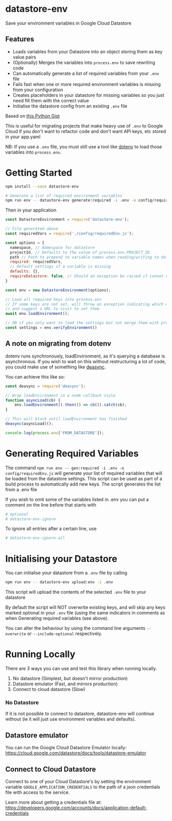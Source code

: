 # datastore-env

Save your environment variables in Google Cloud Datastore

## Features

* Loads variables from your Datastore into an object storing them as key value pairs
* (Optionally) Merges the variables into `process.env` to save rewriting code
* Can automatically generate a list of required variables from your `.env` file
* Fails fast when one or more required environment variables is missing from your configuration
* Creates placeholders in your datastore for missing variables so you just need fill them with the correct value
* Initialise the datastore config from an existing `.env` file

Based on [this Python Gist](https://gist.github.com/SpainTrain/6bf5896e6046a5d9e7e765d0defc8aa8)

This is useful for migrating projects that make heavy use of `.env` to Google Cloud
if you don't want to refactor code and don't want API keys, etc stored in your app.yaml

NB: If you use a `.env` file, you must still use a tool like [dotenv](https://github.com/motdotla/dotenv) to load those variables into `process.env`.

# Getting Started

```sh
npm install --save datastore-env

# Generate a list of required environment variables
npm run env -- datastore-env generate:required -i .env -o config/requiredEnv.js
```
Then in your application

```js
const DatastoreEnvironment = require('datastore-env');

// File generated above
const requiredVars = require('./config/requiredEnv.js');

const options = {
  namespace, // Namespace for datastore
  projectId, // Defaults to the value of process.env.PROJECT_ID
  path // Path to prepend to variable names when reading/writing to datastore
  required: requiredVars,
  // Default settings if a variable is missing
  defaults: {},
  requireDatastore: false, // Should an exception be raised if cannot connect to datastore (default: false)
}

const env = new DatastoreEnvironment(options);

// Load all required keys into process.env
// If some keys are not set, will throw an exception indicating which ones
// and suggest a URL to visit to set them
await env.loadEnvironment();

// OR if you only want to load the settings but not merge them with process.env
const settings = env.verifyEnvironment()
```

## A note on migrating from dotenv
dotenv runs synchronously, loadEnvironment, as it's querying a database is asynchronous.
If you wish to wait on this without restructuring a lot of code, you could make use
of something like [deasync](https://github.com/abbr/deasync).

You can achieve this like so:

```javascript
const deasync = require('deasync');

// Wrap loadEnvironment in a node callback style
function asyncLoad(cb) {
	env.loadEnvironment().then(() => cb()).catch(cb);
}

// This will block until loadEnvironment has finished
deasync(asyncLoad)();

console.log(process.env['FROM_DATASTORE']);
```

# Generating Required Variables
The command `npm run env -- gen:required -i .env -o config/requiredEnv.js`
will generate your list of required variables that will be loaded from the
datastore settings.
This script can be used as part of a build process to automatically add new keys.
The script generates the list from a .env file

If you wish to omit some of the variables listed in .env you can put a comment on
the line before that starts with

``` sh
# optional
# datastore-env-ignore
```

To ignore all entries after a certain line, use

``` sh
# datastore-env-ignore-all
```

# Initialising your Datastore
You can initialise your datastore from a `.env` file by calling

```sh
npm run env -- datastore-env upload:env -i .env
```

This script will upload the contents of the selected `.env` file to your datastore

By default the script will NOT overwrite existing keys, and will skip any keys
marked optional in your `.env` file (using the same indicators in comments as when Generating
required variables (see above).

You can alter the behaviour by using the command line arguments `--overwrite` or
`--include-optional` respectively.

# Running Locally
There are 3 ways you can use and test this library when running locally.

1) No datastore (Simplest, but doesn't mirror production)
2) Datastore emulator (Fast, and mirrors production)
3) Connect to cloud datastore (Slow)

### No Datastore

If it is not possible to connect to datastore, datastore-env will continue without
(ie it will just use environment variables and defaults).

## Datastore emulator

You can run the Google Cloud Datastore Emulator locally:
<https://cloud.google.com/datastore/docs/tools/datastore-emulator>

## Connect to Cloud Datastore

Connect to one of your Cloud Datastore's by setting the environment variable
`GOOGLE_APPLICATION_CREDENTIALS` to the path of a json credentials file with access
to the service.

Learn more about getting a credentials file at:
<https://developers.google.com/accounts/docs/application-default-credentials>
